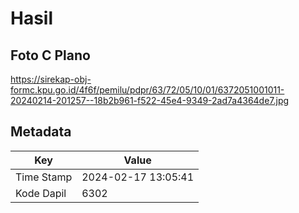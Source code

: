 # Hasil

## Foto C Plano

https://sirekap-obj-formc.kpu.go.id/4f6f/pemilu/pdpr/63/72/05/10/01/6372051001011-20240214-201257--18b2b961-f522-45e4-9349-2ad7a4364de7.jpg


## Metadata

| Key        | Value               |
| ---------- | ------------------- |
| Time Stamp | 2024-02-17 13:05:41 |
| Kode Dapil | 6302                |



